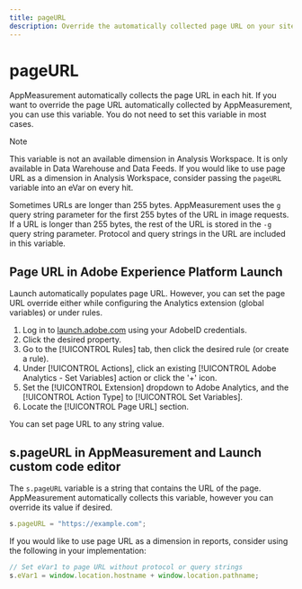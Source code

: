 ```yaml
---
title: pageURL
description: Override the automatically collected page URL on your site.
---
```


# pageURL

AppMeasurement automatically collects the page URL in each hit. If you want to override the page URL automatically collected by AppMeasurement, you can use this variable. You do not need to set this variable in most cases.

>[!NOTE]
>
>This variable is not an available dimension in Analysis Workspace. It is only available in Data Warehouse and Data Feeds. If you would like to use page URL as a dimension in Analysis Workspace, consider passing the `pageURL` variable into an eVar on every hit.

Sometimes URLs are longer than 255 bytes. AppMeasurement uses the `g` query string parameter for the first 255 bytes of the URL in image requests. If a URL is longer than 255 bytes, the rest of the URL is stored in the `-g` query string parameter. Protocol and query strings in the URL are included in this variable.

## Page URL in Adobe Experience Platform Launch

Launch automatically populates page URL. However, you can set the page URL override either while configuring the Analytics extension (global variables) or under rules.

1. Log in to [launch.adobe.com](https://launch.adobe.com) using your AdobeID credentials.
2. Click the desired property.
3. Go to the [!UICONTROL Rules] tab, then click the desired rule (or create a rule).
4. Under [!UICONTROL Actions], click an existing [!UICONTROL Adobe Analytics - Set Variables] action or click the '+' icon.
5. Set the [!UICONTROL Extension] dropdown to Adobe Analytics, and the [!UICONTROL Action Type] to [!UICONTROL Set Variables].
6. Locate the [!UICONTROL Page URL] section.

You can set page URL to any string value.

## s.pageURL in AppMeasurement and Launch custom code editor

The `s.pageURL` variable is a string that contains the URL of the page. AppMeasurement automatically collects this variable, however you can override its value if desired.

```js
s.pageURL = "https://example.com";
```

If you would like to use page URL as a dimension in reports, consider using the following in your implementation:

```js
// Set eVar1 to page URL without protocol or query strings
s.eVar1 = window.location.hostname + window.location.pathname;
```
